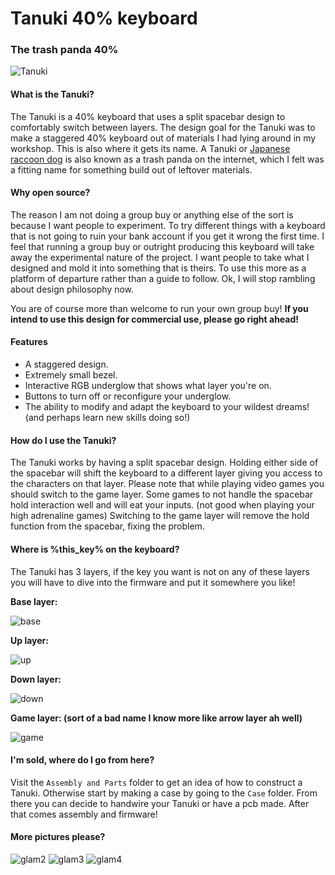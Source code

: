 # Tanuki 40% keyboard
### The trash panda 40%

![Tanuki](https://github.com/SethSenpai/Tanuki/blob/master/Img/glamour1.jpg?raw=true)

#### What is the Tanuki?
The Tanuki is a 40% keyboard that uses a split spacebar design to comfortably switch between layers. The design goal for the Tanuki was to make a staggered 40% keyboard out of materials I had lying around in my workshop.
This is also where it gets its name. A Tanuki or [Japanese raccoon dog](https://en.wikipedia.org/wiki/Japanese_raccoon_dog) is also known as a trash panda on the internet, which I felt was a fitting name for something build out of leftover materials.

#### Why open source?
The reason I am not doing a group buy or anything else of the sort is because I want people to experiment. To try different things with a keyboard that is not going to ruin your bank account if you get it wrong the first time.
I feel that running a group buy or outright producing this keyboard will take away the experimental nature of the project. I want people to take what I designed and mold it into something that is theirs. To use this more as a platform of departure rather than a guide to follow. Ok, I will stop rambling about design philosophy now.

You are of course more than welcome to run your own group buy!
**If you intend to use this design for commercial use, please go right ahead!**

#### Features
+ A staggered design.
+ Extremely small bezel.
+ Interactive RGB underglow that shows what layer you're on.
+ Buttons to turn off or reconfigure your underglow.
+ The ability to modify and adapt the keyboard to your wildest dreams! (and perhaps learn new skills doing so!)

#### How do I use the Tanuki?
The Tanuki works by having a split spacebar design. Holding either side of the spacebar will shift the keyboard to a different layer giving you access to the characters on that layer. 
Please note that while playing video games you should switch to the game layer. Some games to not handle the spacebar hold interaction well and will eat your inputs. (not good when playing your high adrenaline games)
Switching to the game layer will remove the hold function from the spacebar, fixing the problem.

#### Where is %this_key% on the keyboard?
The Tanuki has 3 layers, if the key you want is not on any of these layers you will have to dive into the firmware and put it somewhere you like!

**Base layer:**

![base](https://github.com/SethSenpai/Tanuki/blob/master/Img/Base_layer.png?raw=true)


**Up layer:**

![up](https://github.com/SethSenpai/Tanuki/blob/master/Img/upper_layer.png?raw=true)


**Down layer:**

![down](https://github.com/SethSenpai/Tanuki/blob/master/Img/down_layer.png?raw=true)

**Game layer: (sort of a bad name I know more like arrow layer ah well)**

![game](https://github.com/SethSenpai/Tanuki/blob/master/Img/Game_layer.png?raw=true)


#### I'm sold, where do I go from here?
Visit the `Assembly and Parts` folder to get an idea of how to construct a Tanuki. Otherwise start by making a case by going to the `Case` folder. From there you can decide to handwire your Tanuki or have a pcb made. After that comes assembly and firmware! 

#### More pictures please?
![glam2](https://github.com/SethSenpai/Tanuki/blob/master/Img/glamour2.jpg?raw=true)
![glam3](https://github.com/SethSenpai/Tanuki/blob/master/Img/glamour3.jpg?raw=true)
![glam4](https://github.com/SethSenpai/Tanuki/blob/master/Img/glamour4.jpg?raw=true)
